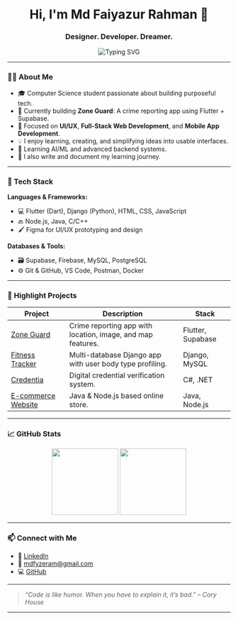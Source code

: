 <h1 align="center">Hi, I'm Md Faiyazur Rahman 👋</h1>
<h3 align="center">Designer. Developer. Dreamer.</h3>

<p align="center">
  <img src="https://readme-typing-svg.demolab.com?font=Fira+Code&duration=3000&pause=500&color=F7768E&center=true&vCenter=true&width=435&lines=UI%2FUX+Designer;Full-Stack+Developer;Flutter+%26+Django+Enthusiast;Open+Source+Explorer" alt="Typing SVG" />
</p>

---

### 👨‍💻 About Me

- 🎓 Computer Science student passionate about building purposeful tech.
- 🔭 Currently building **Zone Guard**: A crime reporting app using Flutter + Supabase.
- 🎯 Focused on **UI/UX**, **Full-Stack Web Development**, and **Mobile App Development**.
- 💡 I enjoy learning, creating, and simplifying ideas into usable interfaces.
- 🧠 Learning AI/ML and advanced backend systems.
- 📝 I also write and document my learning journey.

---

### 🚀 Tech Stack

**Languages & Frameworks:**
- 💻 Flutter (Dart), Django (Python), HTML, CSS, JavaScript
- 🔙 Node.js, Java, C/C++
- 🖌️ Figma for UI/UX prototyping and design

**Databases & Tools:**
- 🗃️ Supabase, Firebase, MySQL, PostgreSQL
- ⚙️ Git & GitHub, VS Code, Postman, Docker

---

### 📌 Highlight Projects

| Project | Description | Stack |
|--------|-------------|-------|
| [Zone Guard](https://github.com/your-username/zoneguard) | Crime reporting app with location, image, and map features. | Flutter, Supabase |
| [Fitness Tracker](https://github.com/your-username/fitnesstracker) | Multi-database Django app with user body type profiling. | Django, MySQL |
| [Credentia](https://github.com/your-username/credentia) | Digital credential verification system. | C#, .NET |
| [E-commerce Website](https://github.com/your-username/ecommerceplatform) | Java & Node.js based online store. | Java, Node.js |

---

### 📈 GitHub Stats

<p align="center">
  <img src="https://github-readme-stats.vercel.app/api?username=faiyazzrahman&show_icons=true&theme=radical" height="150" />
  <img src="https://github-readme-stats.vercel.app/api/top-langs/?username=faiyazzrahman&layout=compact&theme=radical" height="150" />
</p>

---

### 📫 Connect with Me

- 🔗 [LinkedIn](https://www.linkedin.com/in/faiyazzrahman)
- 📧 mdfyzeram@gmail.com
- 💻 [GitHub](https://github.com/faiyazzrahman)

---

> _“Code is like humor. When you have to explain it, it’s bad.” – Cory House_

---

